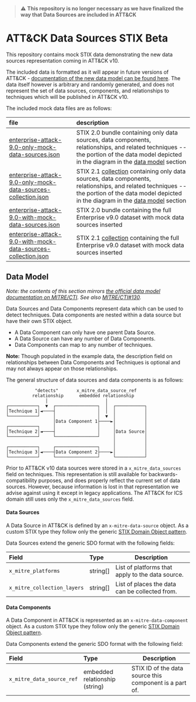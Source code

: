 > :warning: **This repository is no longer necessary as we have finalized the way that Data Sources are included in ATT&CK**

# ATT&CK Data Sources STIX Beta

This repository contains mock STIX data demonstrating the new data sources representation coming in ATT&CK v10. 

The included data is formatted as it will appear in future versions of ATT&CK - [documentation of the new data model can be found here](https://github.com/mitre/cti/blob/docs/%23130-data-sources/USAGE.md#data-sources-and-data-components). The data itself however is arbitrary and randomly generated, and does not represent the set of data sources, components, and relationships to techniques which will be published in ATT&CK v10.

The included mock data files are as follows:

| file | description |
|:-----|:------------|
| [enterprise-attack-9.0-only-mock-data-sources.json](/data-sources-only/enterprise-attack-9.0-only-mock-data-sources.json) | STIX 2.0 bundle containing only data sources, data components, relationships, and related techniques -- the portion of the data model depicted in the diagram in the [data model](#data-model) section |
| [enterprise-attack-9.0-only-mock-data-sources-collection.json](/data-sources-only/enterprise-attack-9.0-only-mock-data-sources-collection.json) | STIX 2.1 [collection](https://github.com/center-for-threat-informed-defense/attack-workbench-frontend/blob/develop/docs/collections.md) containing only data sources, data components, relationships, and related techniques  -- the portion of the data model depicted in the diagram in the [data model](#data-model) section |
| [enterprise-attack-9.0-with-mock-data-sources.json](/full-dataset/enterprise-attack-9.0-with-mock-data-sources.json) | STIX 2.0 bundle containing the full Enterprise v9.0 dataset with mock data sources inserted |
| [enterprise-attack-9.0-with-mock-data-sources-collection.json](/full-dataset/enterprise-attack-9.0-with-mock-data-sources-collection.json) | STIX 2.1 [collection](https://github.com/center-for-threat-informed-defense/attack-workbench-frontend/blob/develop/docs/collections.md) containing the full Enterprise v9.0 dataset with mock data sources inserted |

## Data Model

_Note: the contents of this section mirrors [the official data model documentation on MITRE/CTI](https://github.com/mitre/cti/blob/docs/%23130-data-sources/USAGE.md#data-sources-and-data-components). See also [MITRE/CTI#130](https://github.com/mitre/cti/issues/130)._

Data Sources and Data Components represent data which can be used to detect techniques. Data components are nested within a data source but have their own STIX object.

- A Data Component can only have one parent Data Source.
- A Data Source can have any number of Data Components.
- Data Components can map to any number of techniques.

**Note:** Though populated in the example data, the description field on relationships between Data Components and Techniques is optional and may not always appear on those relationships.

The general structure of data sources and data components is as follows:

<!-- diagram generated with https://asciiflow.com/ -->
```
           "detects"       x_mitre_data_source_ref
          relationship      embedded relationship
               │                      │
┌───────────┐  ▼  ┌────────────────┐  │  ┌───────────┐
│Technique 1│◄────┤                │  │  │           │
└───────────┘     │                │  ▼  │           │
                  │Data Component 1├────►│           │
┌───────────┐     │                │     │           │
│Technique 2│◄────┤                │     │Data Source│
└───────────┘     └────────────────┘     │           │
                                         │           │
┌───────────┐     ┌────────────────┐     │           │
│Technique 3│◄────┤Data Component 2├────►│           │
└───────────┘     └────────────────┘     └───────────┘
```

Prior to ATT&CK v10 data sources were stored in a `x_mitre_data_sources` field on techniques. This representation is still available for backwards-compatibility purposes, and does properly reflect the current set of data sources. However, because information is lost in that representation we advise against using it except in legacy applications. The ATT&CK for ICS domain still uses only the `x_mitre_data_sources` field.

#### Data Sources

A Data Source in ATT&CK is defined by an `x-mitre-data-source` object. As a custom STIX type they follow only the generic [STIX Domain Object pattern](https://docs.oasis-open.org/cti/stix/v2.0/csprd01/part2-stix-objects/stix-v2.0-csprd01-part2-stix-objects.html#_Toc476230920). 

Data Sources extend the generic SDO format with the following fields:

| Field | Type | Description |
|:------|:-----|-------------|
| `x_mitre_platforms` | string[] | List of platforms that apply to the data source. |
| `x_mitre_collection_layers` | string[] | List of places the data can be collected from. |

#### Data Components

A Data Component in ATT&CK is represented as an `x-mitre-data-component` object. As a custom STIX type they follow only the generic [STIX Domain Object pattern](https://docs.oasis-open.org/cti/stix/v2.0/csprd01/part2-stix-objects/stix-v2.0-csprd01-part2-stix-objects.html#_Toc476230920). 

Data Components extend the generic SDO format with the following field:

| Field | Type | Description |
|:------|:-----|-------------|
| `x_mitre_data_source_ref` | embedded relationship (string) | STIX ID of the data source this component is a part of. |
